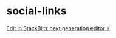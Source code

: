 # social-links

[Edit in StackBlitz next generation editor ⚡️](https://stackblitz.com/~/github.com/AdalbertoAo/social-links)